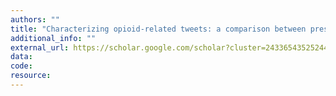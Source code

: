 ```yaml
---
authors: ""
title: "Characterizing opioid-related tweets: a comparison between prescription and illicit opioid chatter"
additional_info: ""
external_url: https://scholar.google.com/scholar?cluster=2433654352524456862&hl=en&oi=scholarr
data:
code:
resource:
---
```

